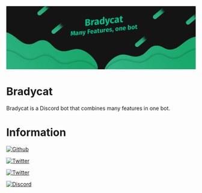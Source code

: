 
<img src="Banner.png">

# Bradycat
Bradycat is a Discord bot that combines many features in one bot.

# Information
[![Github](https://img.shields.io/github/followers/Bradycat?label=Bradycat&style=for-the-badge&logo=github&color=00ff66)](https://github.com/Bradycat)

[![Twitter](https://img.shields.io/twitter/follow/BradycatBotDE?label=BradycatBot&style=for-the-badge&logo=twitter&color=1DA1F2)](https://twitter.com/BradycatBotDE)

[![Twitter](https://img.shields.io/twitter/follow/BradycatBotEN?label=BradycatBot&style=for-the-badge&logo=twitter&color=1DA1F2)](https://twitter.com/BradycatBotEN)

[![Discord](https://img.shields.io/badge/Discord-JOIN%20NOW-7289d9?style=for-the-badge&logo=discord)](https://discord.bradycat.de)
